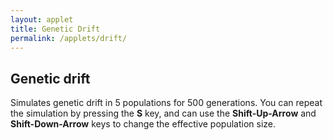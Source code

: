```yaml
---
layout: applet
title: Genetic Drift
permalink: /applets/drift/
---
```


## Genetic drift 

Simulates genetic drift in 5 populations for 500 generations. You can repeat the simulation by pressing the **S** key, and can use the **Shift-Up-Arrow** and **Shift-Down-Arrow** keys to change the effective population size.

<div id="arbitrary"></div>
<script type="text/javascript">
    //The MIT License (MIT)
    //
    //Copyright (c) 2021 Paul O. Lewis
    //
    //Permission is hereby granted, free of charge, to any person obtaining a copy
    //of this software and associated documentation files (the “Software”), to deal
    //in the Software without restriction, including without limitation the rights
    //to use, copy, modify, merge, publish, distribute, sublicense, and/or sell
    //copies of the Software, and to permit persons to whom the Software is
    //furnished to do so, subject to the following conditions:
    //
    //The above copyright notice and this permission notice shall be included in all
    //copies or substantial portions of the Software.
    //
    //THE SOFTWARE IS PROVIDED “AS IS”, WITHOUT WARRANTY OF ANY KIND, EXPRESS OR
    //IMPLIED, INCLUDING BUT NOT LIMITED TO THE WARRANTIES OF MERCHANTABILITY,
    //FITNESS FOR A PARTICULAR PURPOSE AND NONINFRINGEMENT. IN NO EVENT SHALL THE
    //AUTHORS OR COPYRIGHT HOLDERS BE LIABLE FOR ANY CLAIM, DAMAGES OR OTHER
    //LIABILITY, WHETHER IN AN ACTION OF CONTRACT, TORT OR OTHERWISE, ARISING FROM,
    //OUT OF OR IN CONNECTION WITH THE SOFTWARE OR THE USE OR OTHER DEALINGS IN THE
    //SOFTWARE.
    // written by Paul O. Lewis 22-Feb-2021

    // width and height of svg
    let w = 840;
    let h = 670;
    let lm = 20;
    let rm = 20;
    let tm = 50;
    let bm = 20;

    let slow_way = false;

    let tick      = 0;
    let ngen      = 500;
    let debugstop = null;
    let yincr     = 1/ngen;   // amount traveled in y-axis over one time unit

    let npops = 5;
    let Ne     = 10000; 
    let p0     = 0.5;

    let iterating = false;
    let iteration_milisecs = 5;

    let ystart = 1.0;
    let steps = [];
    let lot = new Random();

    // Select DIV element already created (see above) to hold SVG
    let plot_div = d3.select("div#arbitrary");

    // Create SVG element
    let plot_svg = plot_div.append("svg")
        .attr("width", w)
        .attr("height", h);

    // Create rect outlining entire area of SVG
    plot_svg.append("rect")
        .attr("x", 0)
        .attr("y", 0)
        .attr("width", w)
        .attr("height", h)
        .attr("fill", "black");

    let title = plot_svg.append("text")
        .attr("id", "title")
        .attr("x", 0)
        .attr("y", 0)
        .attr("font-family", "Verdana")
        .attr("font-size", "16")
        .attr("fill", "white")
        .style("text-anchor", "middle")
        .text("");

    function CenterTextInRect(text_element, x, y, w, h) {
        // center text_element horizontally
        text_element.attr("text-anchor", "middle");
        text_element.attr("x", x + w/2);

        // center text_element vertically
        text_element.attr("y", 0);
        var bb = text_element.node().getBBox();
        var descent = bb.height + bb.y;
        text_element.attr("y", y + h/2 + bb.height/2 - descent);
        }

    function CenterTextAroundPoint(text_element, x, y) {
        // center text_element horizontally
        text_element.attr("text-anchor", "middle");
        text_element.attr("x", x);

        // center text_element vertically
        text_element.attr("y", 0);
        var bb = text_element.node().getBBox();
        var descent = bb.height + bb.y;
        text_element.attr("y", y + bb.height/2 - descent);
        }

    function increasePopulationSize() {
        if (Ne < 100) {
            Ne = Ne + 10;
        }
        else if (Ne < 1000) {
            Ne = Ne + 100;
        }
        else if (Ne < 10000) {
            Ne = Ne + 1000;
        }
        else {
            Ne = Ne + 10000;
        }
        if (Ne > 100000)
            Ne = 100000;
    }

    function decreasePopulationSize() {
        if (Ne <= 100) {
            Ne = Ne - 10;
        }
        else if (Ne <= 1000) {
            Ne = Ne - 100;
        }
        else if (Ne <= 10000) {
            Ne = Ne - 1000;
        }
        else {
            Ne = Ne - 10000;
        }
        if (Ne <= 10)
            Ne = 10;
    }

    function increaseStartingFrequency() {
        if (p0 < 0.1 || p0 >= 0.9) {
            // snap p0 to nearest hundredth
            p0 = p0 + 0.01;
            p0 = Math.round(100*p0)/100;
        }
        else {
            // snap shape to nearest tenth
            p0 = p0 + 0.1;
            p0 = Math.round(10*p0)/10;
        }
        if (p0 >= 0.99)
            p0 = 0.99;
    }

    function decreaseStartingFrequency() {
        if (p0 <= 0.1 || p0 > 0.9) {
            // snap p0 to nearest hundredth
            p0 = p0 - 0.01;
            p0 = Math.round(100*p0)/100;
        }
        else {
            // snap p0 to nearest tenth
            p0 = p0 - 0.1;
            p0 = Math.round(10*p0)/10;
        }
        if (p0 <= 0.01)
            p0 = 0.01;
    }

    function refreshTitle() {
        plot_svg.select("text#title")
            .text("Genetic Drift (starting frequency = " + p0.toFixed(2) + ", Ne = " + Ne + ")");
        CenterTextAroundPoint(title, w/2, tm/2);
    }
    refreshTitle();

    var xscale = d3.scaleLinear()
        .domain([0,1])
        .range([lm,w-rm]);

    var yscale = d3.scaleLinear()
        .domain([0,1])
        .range([h-bm,tm]);

    // Earth tones based on real clay pigments
    // From http://www.boomerinas.com/wp-content/uploads/2015/08/real-earth-tones-clay-pigment.jpg
    let earthcolor = d3.scaleOrdinal()
        .domain([0,11])
        .range([
            d3.rgb("#8B230D"),
            d3.rgb('#B0612A'),
            d3.rgb('#462D24'),
            d3.rgb('#84A18B'),
            d3.rgb('#E9BC5E'),
            d3.rgb('#66332C'),
            d3.rgb('#887D59'),
            d3.rgb('#D34F16'),
            d3.rgb('#976643'),
            d3.rgb('#D68D3D'),
            d3.rgb('#8C4B3A'),
            d3.rgb('#A39C90')
            ]);

    // color(0) returns first predefined color of 20 total in schemeCategory20
    let color = d3.scaleOrdinal()
        .range(d3.schemeCategory20);

    function refreshTrace(i) {
        plot_svg.selectAll("line.lineage" + i)
            .data(steps[i])
            .enter()
            .append("line")
            .attr("class", "lineage" + i + " trace")
            .attr("x1", function(d) {return xscale(d.x0);})
            .attr("x2", function(d) {return xscale(d.x);})
            .attr("y1", function(d) {return yscale(d.y0);})
            .attr("y2", function(d) {return yscale(d.y);})
            .attr("stroke-width", "2")
            .attr("stroke", function(d) {return color(d.pop % 20);});
            //.attr("stroke", function(d) {return earthcolor(d.pop % 12);});
    }

    function resetTrace() {
        console.log("resetting traces");
        tick = 0;
        steps = [];
        let n1 = Math.round(2*Ne*p0);
        let n0 = 2*Ne - n1;
        plot_svg.selectAll("line.trace").remove();
        for (let i = 0; i < npops; i++) {
            let xstart = p0;
            var genes = [];
            for (let j = 0; j < n1; j++) {
                genes.push(1);
            }
            for (let j = n1; j < 2*Ne; j++) {
                genes.push(0);
            }
            if (slow_way)
                steps.push([{'x0':xstart, 'x':xstart, 'y0':ystart, 'y':ystart, 'pop':i, 'genes':genes}]);
            else
                steps.push([{'x0':xstart, 'x':xstart, 'y0':ystart, 'y':ystart, 'pop':i}]);
            refreshTrace(i);
        }
    }

    function checkTimesUp() {
        if (tick == ngen || (debugstop && tick == debugstop)) {
            iterating = false;
        }
    }

    function nextStep() {
        for (let i = 0; i < npops; i++) {
            let s = steps[i];
            let latest_generation = s.length - 1;
            let p = s[latest_generation];

            let ynew = p.y - yincr;
            if (slow_way) {
                // draw new generation by random sampling previous generation                    
                let xsum = 0.0;
                let newgenes = [];
                for (let j = 0; j < 2*Ne; j++) {
                    let u = lot.uniform(0,1);
                    let k = Math.floor(u*2*Ne);
                    let g = p.genes[k];
                    xsum += g;
                    newgenes.push(g);
                }
                let xnew = xsum/(2.0*Ne);
                steps[i].push({'x0':p.x, 'x':xnew, 'y0':p.y, 'y':ynew, 'pop':i, 'genes':newgenes});
            }
            else {
                // mean number of alleles equals m = 2*Ne*p.x
                // variance in number of alleles equals v = 2*Ne*p.x*(1 - p.x)
                // sd = sqrt(v)
                // xsum drawn from normal distribution with mean m and std. dev. sd
                if (p.x == 0.0 || p.x == 1.0)
                    steps[i].push({'x0':p.x, 'x':p.x, 'y0':p.y, 'y':ynew, 'pop':i});
                else {
                    let mu = 2*Ne*p.x;
                    let sd = Math.sqrt(2*Ne*p.x*(1.0 - p.x));
                    let xsum = lot.normal(mu, sd);
                    let xnew = xsum/(2.0*Ne);
                    if (xnew <= 0.0)
                        xnew = 0.0;
                    else if (xnew >= 1.0)
                        xnew = 1.0;
                    steps[i].push({'x0':p.x, 'x':xnew, 'y0':p.y, 'y':ynew, 'pop':i});
                }
            }
        
            refreshTrace(i);
        }
        tick++;
        checkTimesUp();
    }

    function reset() {
        if (iterating) {
            iterating = false;
            resetTrace();                    
        }
    }

    function startOrStop() {
        if (iterating)
            iterating = false;
        else {
            iterating = true;
            resetTrace();                    
            var timer = setInterval(function() {
                if (iterating)
                    nextStep();
                else
                    clearInterval(timer);
            }, iteration_milisecs);
        }
    }
    startOrStop();

    // Listen and react to keystrokes
    // key      code  key code  key code  key code  key code
    // -------------  --------  --------  --------  --------
    // tab         9    0   48    ~  192    a   65    n   78
    // return     13    1   49    ;  186    b   66    o   79
    // shift      16    2   50    =  187    c   67    p   80
    // control    17    3   51    ,  188    d   68    q   81
    // option     18    4   52    -  189    e   69    r   82
    // command    91    5   53    .  190    f   70    s   83
    // space      32    6   54    /  191    g   71    t   84
    // leftarrow  37    7   55    \  220    h   72    u   85
    // uparrow    38    8   56    [  219    i   73    v   86
    // rightarrow 39    9   57    ]  221    j   74    w   87
    // downarrow  40              '  222    k   75    x   88
    //                                      l   76    y   89
    //                                      m   77    z   90
    function keyDown() {
        console.log("key was pressed: " + d3.event.keyCode);
        if (d3.event.keyCode == 83) {
            // 83 is the "s" key
            startOrStop();
        }
        else if (d3.event.keyCode == 38) {
            // 38 is the "uparrow" key
            increasePopulationSize();
            refreshTitle();
            reset();
        }
        else if (d3.event.keyCode == 40) {
            // 40 is the "downarrow" key
            decreasePopulationSize();
            refreshTitle();
            reset();
        }
        else if (d3.event.keyCode == 37) {
            // 37 is the "leftarrow" key
            decreaseStartingFrequency();
            refreshTitle();
            reset();
        }
        else if (d3.event.keyCode == 39) {
            // 39 is the "rightarrow" key
            increaseStartingFrequency();
            refreshTitle();
            reset();
        }
    }
    d3.select("body")
        .on("keydown", keyDown);
</script>

